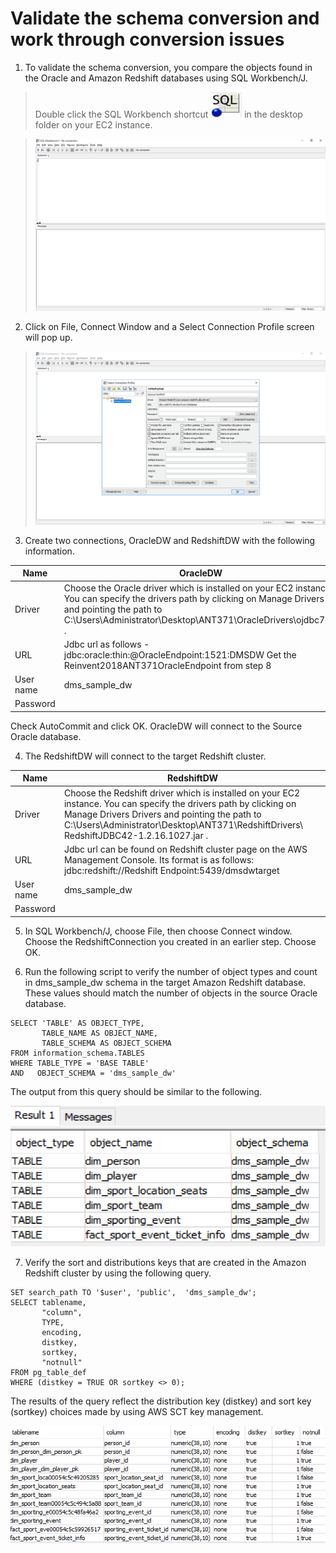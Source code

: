 # Validate the schema conversion and work through conversion issues

1.	To validate the schema conversion, you compare the objects found in the Oracle and Amazon Redshift databases using SQL Workbench/J.  

  > Double click the SQL Workbench shortcut  ![EC2 Console](img/lab-4/sql-icon.png) in the desktop folder on your EC2 instance.  

  > ![EC2 Console](img/lab-4/lab4-image1.png)

2.	Click on File, Connect Window and a Select Connection Profile screen will pop up.

  > ![EC2 Console](img/lab-4/lab4-image2.png)

3.	Create two connections, OracleDW and RedshiftDW with the following information.

 >
  Name | OracleDW
  ---- | ----
  Driver | Choose the Oracle driver which is installed on your EC2 instance. You can specify the drivers path by clicking on Manage Drivers and pointing the path to C:\Users\Administrator\Desktop\ANT371\OracleDrivers\ojdbc7.jar .
  URL | Jdbc url as follows - jdbc:oracle:thin:@OracleEndpoint:1521:DMSDW Get the Reinvent2018ANT371OracleEndpoint from step 8
  User name | dms_sample_dw
  Password | <Refer to the Cloud Formation output for the database password>

  Check AutoCommit and click OK. OracleDW will connect to the Source Oracle database.
<br/>

4. The RedshiftDW will connect to the target Redshift cluster.

  >
  Name | RedshiftDW
  ---- | ----
  Driver | Choose the Redshift driver which is installed on your EC2 instance. You can specify the drivers path by clicking on Manage Drivers Drivers and pointing the path to C:\Users\Administrator\Desktop\ANT371\RedshiftDrivers\ RedshiftJDBC42-1.2.16.1027.jar .
  URL | Jdbc url can be found on Redshift cluster page on the AWS Management Console. Its format is as follows: jdbc:redshift://Redshift Endpoint:5439/dmsdwtarget
  User name | dms_sample_dw
  Password | <Refer to the Cloud Formation output for the database password>

5.	 In SQL Workbench/J, choose File, then choose Connect window. Choose the RedshiftConnection you created in an earlier step. Choose OK.  

6.	Run the following script to verify the number of object types and count in dms_sample_dw schema in the target Amazon Redshift database. These values should match the number of objects in the source Oracle database.

  >
  ```
  SELECT 'TABLE' AS OBJECT_TYPE,
         TABLE_NAME AS OBJECT_NAME,
         TABLE_SCHEMA AS OBJECT_SCHEMA
  FROM information_schema.TABLES
  WHERE TABLE_TYPE = 'BASE TABLE'
  AND   OBJECT_SCHEMA = 'dms_sample_dw'
  ```
The output from this query should be similar to the following.

  >
  ![EC2 Console](img/lab-4/lab4-image3.png)

7.	Verify the sort and distributions keys that are created in the Amazon Redshift cluster by using the following query.

  >
  ```
  SET search_path TO '$user', 'public',  'dms_sample_dw';
  SELECT tablename,
         "column",
         TYPE,
         encoding,
         distkey,
         sortkey,
         "notnull"
  FROM pg_table_def
  WHERE (distkey = TRUE OR sortkey <> 0);
  ```
  The results of the query reflect the distribution key (distkey) and sort key (sortkey) choices made by using AWS SCT key management.

  >
  ![EC2 Console](img/lab-4/lab4-image4.png)

